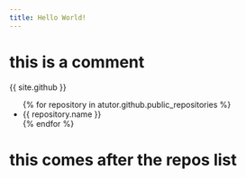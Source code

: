 ```yaml
---
title: Hello World!
---
```

# this is a comment
{{ site.github }}
<ul class="posts">
 {% for repository in atutor.github.public_repositories %}
 <li><span>{{ repository.name }}</span></li>
{% endfor %}
</ul>

# this comes after the repos list
